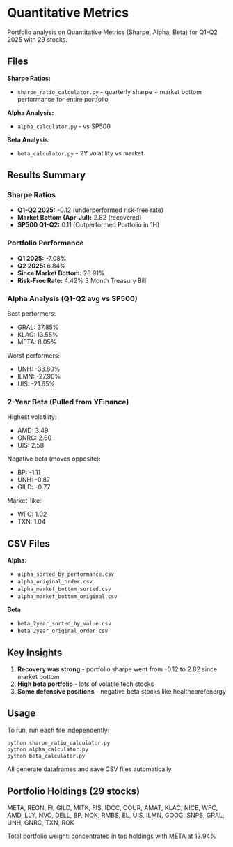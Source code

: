# Quantitative Metrics

Portfolio analysis on Quantitative Metrics (Sharpe, Alpha, Beta) for Q1-Q2 2025 with 29 stocks.

## Files

**Sharpe Ratios:**
- `sharpe_ratio_calculator.py` - quarterly sharpe + market bottom performance for entire portfolio

**Alpha Analysis:**
- `alpha_calculator.py` - vs SP500

**Beta Analysis:**  
- `beta_calculator.py` - 2Y volatility vs market

## Results Summary

### Sharpe Ratios
- **Q1-Q2 2025:** -0.12 (underperformed risk-free rate)
- **Market Bottom (Apr-Jul):** 2.82 (recovered)
- **SP500 Q1-Q2:** 0.11 (Outperformed Portfolio in 1H)

### Portfolio Performance
- **Q1 2025:** -7.08%
- **Q2 2025:** 6.84%  
- **Since Market Bottom:** 28.91%
- **Risk-Free Rate:** 4.42% 3 Month Treasury Bill

### Alpha Analysis (Q1-Q2 avg vs SP500)
Best performers:
- GRAL: 37.85%
- KLAC: 13.55%
- META: 8.05%

Worst performers:
- UNH: -33.80%
- ILMN: -27.90%
- UIS: -21.65%

### 2-Year Beta (Pulled from YFinance)
Highest volatility:
- AMD: 3.49 
- GNRC: 2.60
- UIS: 2.58

Negative beta (moves opposite):
- BP: -1.11
- UNH: -0.87
- GILD: -0.77

Market-like:
- WFC: 1.02
- TXN: 1.04

## CSV Files 

**Alpha:**
- `alpha_sorted_by_performance.csv`
- `alpha_original_order.csv`
- `alpha_market_bottom_sorted.csv`
- `alpha_market_bottom_original.csv`

**Beta:**
- `beta_2year_sorted_by_value.csv`
- `beta_2year_original_order.csv`

## Key Insights

1. **Recovery was strong** - portfolio sharpe went from -0.12 to 2.82 since market bottom
2. **High beta portfolio** - lots of volatile tech stocks
3. **Some defensive positions** - negative beta stocks like healthcare/energy

## Usage

To run, run each file independently:
```python
python sharpe_ratio_calculator.py
python alpha_calculator.py  
python beta_calculator.py
```

All generate dataframes and save CSV files automatically.

## Portfolio Holdings (29 stocks)
META, REGN, FI, GILD, MITK, FIS, IDCC, COUR, AMAT, KLAC, NICE, WFC, AMD, LLY, NVO, DELL, BP, NOK, RMBS, EL, UIS, ILMN, GOOG, SNPS, GRAL, UNH, GNRC, TXN, ROK

Total portfolio weight: concentrated in top holdings with META at 13.94%
